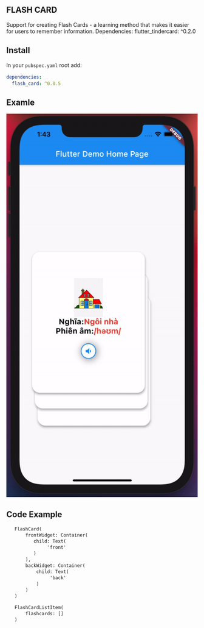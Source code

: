 ## FLASH CARD

Support for creating Flash Cards - a learning method that makes it easier for users to remember information.
Dependencies:
  flutter_tindercard: ^0.2.0

## Install 
In your `pubspec.yaml` root add:

```yaml
dependencies:
  flash_card: ^0.0.5
```
## Examle
![Showscase gif](https://github.com/BrianTV98/flash_card/blob/main/assets/flash_card_demo.gif)

## Code Example

```
   FlashCard(
       frontWidget: Container(
          child: Text(
               'front'
          )
       ),
       backWidget: Container(
           child: Text(
                'back'
           )
       )
   )
```

```
   FlashCardListItem(
       flashcards: []
   )

```
